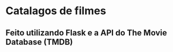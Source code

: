 <h1> Catalagos de filmes </h1>


<h2>Feito utilizando Flask e a API do The Movie Database (TMDB) </h2>

